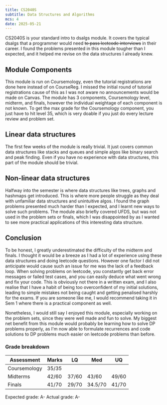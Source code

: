 ```yaml
---
title: CS2040S
subtitle: Data Structures and Algorithms
mcs: 4
date: 2025-05-21
---
```

CS2040S is your standard intro to dsalgs module.
It covers the typical dsalgs that a programmer would need ~~to pass leetcode interviews~~ in their career.
I found the problems presented in this module tougher than I expected,
and it helped me revise on the data structures I already knew.

## Module Components

This module is run on Coursemology, even the tutorial registrations are done here instead of on CourseReg.
I missed the initial round of tutorial registrations cause of this as I was not aware no announcements would be made on Canvas.
The module has 3 components, Coursemology level, midterm, and finals, however the individual weightage of each component is not known.
To get the max grade for the Coursemology component, you just have to hit level 35, which is very doable if you just do every
lecture review and problem set.

## Linear data structures

The first few weeks of the module is really trivial. It just covers common data structures like
stacks and queues and simple algos like binary search and peak finding.
Even if you have no experience with data structures, this part of the module should be trivial.

## Non-linear data structures

Halfway into the semester is where data structures like trees, graphs and hashmaps get introduced.
This is where more people struggle as they deal with unfamiliar data structures and unintuitive algos.
I found the graph problems presented much harder than I expected, and I learnt new ways to solve such problems.
The module also briefly covered UFDS, but was not used in the problem sets or finals, which I was disappointed by
as I wanted to see more practical applications of this interesting data structure.

## Conclusion

To be honest, I greatly underestimated the difficulty of the midterm and finals.
I thought it would be a breeze as I had a lot of experience using these data structures
and doing leetcode questions. However one factor I did not anticipate would cause such an issue for me was
the lack of a feedback loop. When solving problems on leetcode, you constantly get back
error messages or failed test cases, and you can easily deduce what went wrong and fix your code.
This is obviously not there in a written exam, and I also realise that I have a habit of being too overconfident of my initial
solutions, leading to simple mistakes not being caught and getting penalised harshly for the exams.
If you are someone like me, I would recommend taking it in Sem 1 where there is a practical component as well.

Nonetheless, I would still say I enjoyed this module, especially working on the problem sets, since they were well made and fun to solve.
My biggest net benefit from this module would probably be learning how to solve DP problems properly,
as I'm now able to formulate recurrences and code solutions to DP problems much easier on leetcode problems than before.

### Grade breakdown

| Assessment     | Marks     | LQ | Med | UQ |
|----------------|-----------|-|-|-|
| Coursemology   | 35/35   |  |  |  |
| Midterms       | 42/60     | 37/60 | 43/60 | 49/60 |
| Finals         | 41/70    | 29/70 | 34.5/70 | 41/70 |

Expected grade: A-
Actual grade: A-

